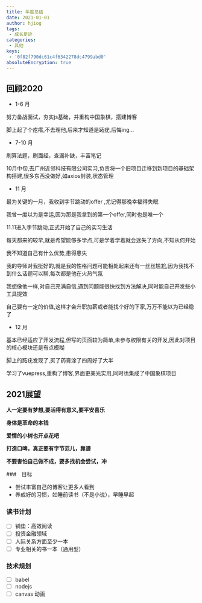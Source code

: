 ```yaml
---
title: 年度总结
date: 2021-01-01
author: hjiog
tags:
 - 成长足迹
categories:
 - 其他
keys:
 - '0f82f790dc61c4f6342278dc4799abd0'
absoluteEncryption: true
---
```


## 回顾2020

- 1-6 月

努力备战面试，夯实js基础，并重构中国象棋，搭建博客

脚上起了个疙瘩,不去理他,后来才知道是跖疣,后悔ing...

- 7-10 月

刷算法题，刷面经，查漏补缺，丰富笔记

10月中旬,去广州近邻科技有限公司实习,负责将一个旧项目迁移到新项目的基础架构搭建,很多东西没做好,如axios封装,状态管理

- 11 月

最为关键的一月，我收到字节跳动的offer ,尤记得那晚幸福得失眠

我曾一度以为是幸运,因为那是我拿到的第一个offer,同时也是唯一个

11.11进入字节跳动,正式开始了自己的实习生活

每天都来的较早,就是希望能够多学点,可是学着学着就会迷失了方向,不知从何开始

我不知道自己有什么优势,患得患失

我的导师对我挺好的,就是我的性格问题可能相处起来还有一丝丝尴尬,因为我找不到什么话题可以聊,每次都是他在火热气氛

我想像他一样,对自己充满自信,遇到问题能很快找到方法解决,同时能自己开发些小工具提效

自己要有一定的价值,这样才会升职加薪或者能找个好的下家,万万不能以为已经稳了

- 12 月

基本已经适应了开发流程,但写的页面较为简单,未参与权限有关的开发,因此对项目的核心模块还是有点模糊

脚上的跖疣发现了,买了药膏涂了四周好了大半

学习了vuepress,重构了博客,界面更美光实用,同时也集成了中国象棋项目



## 2021展望

**人一定要有梦想,要活得有意义,要平安喜乐**

**身体是革命的本钱**

**爱情的小树也开点花吧**

**打造口啤，真正要有字节范儿，靠谱**

**不要害怕自己做不成，要多找机会尝试，冲**

###　目标

- 尝试丰富自己的博客让更多人看到
- 养成好的习惯，如睡前读书（不是小说），早睡早起

### 读书计划

- [ ] 铺垫：高效阅读
- [ ] 投资金融领域
- [ ] 人际关系方面至少一本
- [ ] 专业相关的书一本（通用型）

### 技术规划

- [ ] babel
- [ ] nodejs
- [ ] canvas 动画